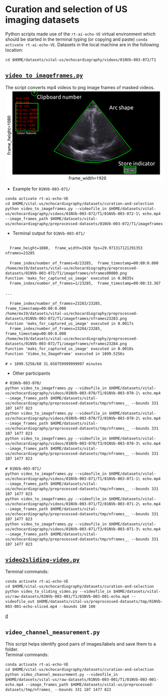 # Curation and selection of US imaging datasets
Python scripts made use of the `rt-ai-echo-VE` virtual environment which should be started in the terminal typing (or copying and paste) `conda activate rt-ai-echo-VE`. 
Datasets in the local machine are in the following location:
``` 
cd $HOME/datasets/vital-us/echocardiography/videos/01NVb-003-072/T1
```


## [`video_to_imageframes.py`](video_to_imageframes.py)
The script converts mp4 videos to png image frames of masked videos.
![fig](masked-captured-image-frame-v01.png)

* Example for `01NVb-003-071/`  
``` 
conda activate rt-ai-echo-VE
cd $HOME/vital-us/echocardiography/datasets/curation-and-selection
python video_to_imageframes.py --videofile_in $HOME/datasets/vital-us/echocardiography/videos/01NVb-003-072/T1/01NVb-003-072-1\ echo.mp4 --image_frames_path $HOME/datasets/vital-us/echocardiography/preprocessed-datasets/01NVb-003-072/T1/imageframes 
```
* Terminal output for `01NVb-003-071/`
``` 
  
  Frame_height=1080,  frame_width=1920 fps=29.971317121291353 nframes=23285 
  
  Frame_index/number_of_frames=0/23285,  frame_timestamp=00:00:0.000
/home/mx19/datasets/vital-us/echocardiography/preprocessed-datasets/01NVb-003-072/T1/imageframes/nframes00000.png
Function 'maks_for_captured_us_image' executed in 0.0035s
  Frame_index/number_of_frames=1/23285,  frame_timestamp=00:00:33.367

...

  Frame_index/number_of_frames=23283/23285,  frame_timestamp=00:00:0.000
/home/mx19/datasets/vital-us/echocardiography/preprocessed-datasets/01NVb-003-072/T1/imageframes/nframes23283.png
Function 'maks_for_captured_us_image' executed in 0.0017s
  Frame_index/number_of_frames=23284/23285,  frame_timestamp=00:00:0.000
/home/mx19/datasets/vital-us/echocardiography/preprocessed-datasets/01NVb-003-072/T1/imageframes/nframes23284.png
Function 'maks_for_captured_us_image' executed in 0.0018s
Function 'Video_to_ImageFrame' executed in 1899.5256s

# > 1899.5256/60 31.658759999999997 minutes 
```


* Other participants 
``` 
# 01NVb-003-070/
python video_to_imageframes.py --videofile_in $HOME/datasets/vital-us/echocardiography/videos/01NVb-003-070/T1/01NVb-003-070-1\ echo.mp4 --image_frames_path $HOME/datasets/vital-us/echocardiography/preprocessed-datasets/tmp/nframes__ --bounds 331 107 1477 823
python video_to_imageframes.py --videofile_in $HOME/datasets/vital-us/echocardiography/videos/01NVb-003-070/T2/01NVb-003-070-2\ echo.mp4 --image_frames_path $HOME/datasets/vital-us/echocardiography/preprocessed-datasets/tmp/nframes__ --bounds 331 107 1477 823
python video_to_imageframes.py --videofile_in $HOME/datasets/vital-us/echocardiography/videos/01NVb-003-070/T3/01NVb-003-070-3\ echo.mp4 --image_frames_path $HOME/datasets/vital-us/echocardiography/preprocessed-datasets/tmp/nframes__ --bounds 331 107 1477 823

# 01NVb-003-071/
python video_to_imageframes.py --videofile_in $HOME/datasets/vital-us/echocardiography/videos/01NVb-003-071/T1/01NVb-003-071-1\ echo.mp4 --image_frames_path $HOME/datasets/vital-us/echocardiography/preprocessed-datasets/tmp/nframes__ --bounds 331 107 1477 823
python video_to_imageframes.py --videofile_in $HOME/datasets/vital-us/echocardiography/videos/01NVb-003-071/T2/01NVb-003-071-2\ echo.mp4 --image_frames_path $HOME/datasets/vital-us/echocardiography/preprocessed-datasets/tmp/nframes__ --bounds 331 107 1477 823
python video_to_imageframes.py --videofile_in $HOME/datasets/vital-us/echocardiography/videos/01NVb-003-071/T3/01NVb-003-071-3\ echo.mp4 --image_frames_path $HOME/datasets/vital-us/echocardiography/preprocessed-datasets/tmp/nframes__ --bounds 331 107 1477 823
```

## [`video2sliding-video.py`](video_to_sliding_video.py)
Terminal commands:
```
conda activate rt-ai-echo-VE
cd $HOME/vital-us/echocardiography/datasets/curation-and-selection
python video_to_sliding_video.py --videofile_in $HOME/datasets/vital-us/raw-datasets/01NVb-003-001/T1/01NVb-003-001-echo.mp4 --videofile_out $HOME/datasets/vital-us/preprocessed-datasets/tmp/01NVb-003-001-echo-sliced.mp4 --bounds 100 100  
```

[d](video_channel_measurement.py)
## `video_channel_measurement.py`
This script helps identify good pairs of images/labels and save them to a folder.   
Terminal commands:
``` 
conda activate rt-ai-echo-VE
cd $HOME/vital-us/echocardiography/datasets/curation-and-selection
python video_channel_measurement.py --videofile_in $HOME/datasets/vital-us/raw-datasets/01NVb-003-001/T1/01NVb-003-001-echo.mp4 --image_frames_path $HOME/datasets/vital-us/preprocessed-datasets/tmp/nframes_ --bounds 331 107 1477 823
```